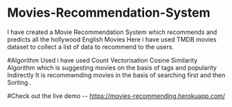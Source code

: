 # Movies-Recommendation-System
I have created a Movie Recommendation System which recommends and predicts all the hollywood English Movies
Here i have used TMDB movies dataset to collect a list of data to recommend to the users.

#Algorithm Used 
i have used Count Vectorisation Cosine Similarity Algorithm which is suggesting movies on the basis of tags and popularity
Indirectly  It is recommwnding movies in the basis of searching first and then Sorting..

#Check out the live demo -- https://movies-recommending.herokuapp.com/
